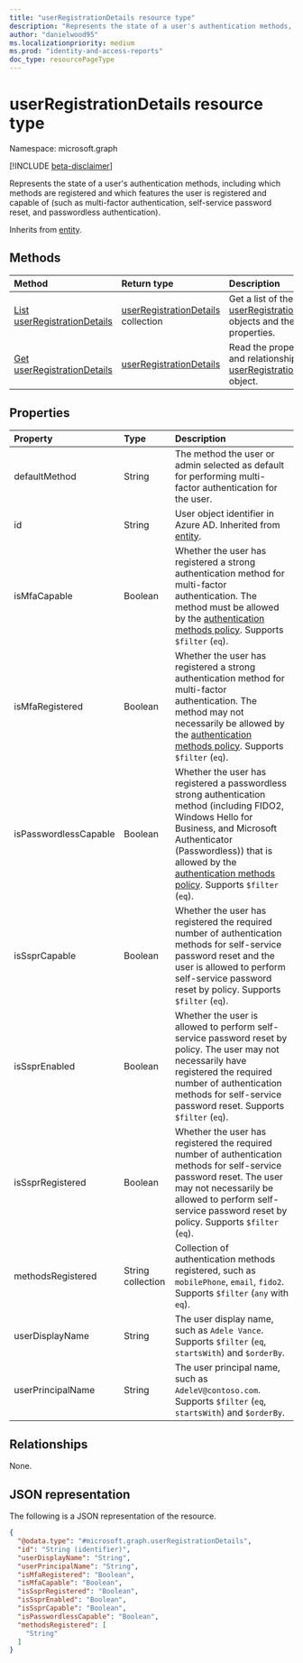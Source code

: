 ```yaml
---
title: "userRegistrationDetails resource type"
description: "Represents the state of a user's authentication methods, including which methods are registered and which features the user is registered and capable of (such as multi-factor authentication, self-service password reset, and passwordless authentication)."
author: "danielwood95"
ms.localizationpriority: medium
ms.prod: "identity-and-access-reports"
doc_type: resourcePageType
---
```


# userRegistrationDetails resource type

Namespace: microsoft.graph

[!INCLUDE [beta-disclaimer](../../includes/beta-disclaimer.md)]

Represents the state of a user's authentication methods, including which methods are registered and which features the user is registered and capable of (such as multi-factor authentication, self-service password reset, and passwordless authentication).

Inherits from [entity](../resources/entity.md).

## Methods
|Method|Return type|Description|
|:---|:---|:---|
|[List userRegistrationDetails](../api/authenticationmethodsroot-list-userregistrationdetails.md)|[userRegistrationDetails](../resources/userregistrationdetails.md) collection|Get a list of the [userRegistrationDetails](../resources/userregistrationdetails.md) objects and their properties.|
|[Get userRegistrationDetails](../api/userregistrationdetails-get.md)|[userRegistrationDetails](../resources/userregistrationdetails.md)|Read the properties and relationships of a [userRegistrationDetails](../resources/userregistrationdetails.md) object.|

## Properties
|Property|Type|Description|
|:---|:---|:---|
|defaultMethod|String|The method the user or admin selected as default for performing multi-factor authentication for the user.|
|id|String|User object identifier in Azure AD. Inherited from [entity](../resources/entity.md).|
|isMfaCapable|Boolean|Whether the user has registered a strong authentication method for multi-factor authentication. The method must be allowed by the [authentication methods policy](../resources/authenticationmethodspolicy.md). Supports `$filter` (`eq`).|
|isMfaRegistered|Boolean|Whether the user has registered a strong authentication method for multi-factor authentication. The method may not necessarily be allowed by the [authentication methods policy](../resources/authenticationmethodspolicy.md).  Supports `$filter` (`eq`).|
|isPasswordlessCapable|Boolean|Whether the user has registered a passwordless strong authentication method (including FIDO2, Windows Hello for Business, and Microsoft Authenticator (Passwordless)) that is allowed by the [authentication methods policy](../resources/authenticationmethodspolicy.md). Supports `$filter` (`eq`).|
|isSsprCapable|Boolean|Whether the user has registered the required number of authentication methods for self-service password reset and the user is allowed to perform self-service password reset by policy. Supports `$filter` (`eq`).|
|isSsprEnabled|Boolean|Whether the user is allowed to perform self-service password reset by policy. The user may not necessarily have registered the required number of authentication methods for self-service password reset. Supports `$filter` (`eq`).|
|isSsprRegistered|Boolean|Whether the user has registered the required number of authentication methods for self-service password reset. The user may not necessarily be allowed to perform self-service password reset by policy. Supports `$filter` (`eq`).|
|methodsRegistered|String collection|Collection of authentication methods registered, such as `mobilePhone`, `email`, `fido2`. Supports `$filter` (`any` with `eq`).|
|userDisplayName|String| The user display name, such as `Adele Vance`. Supports `$filter` (`eq`, `startsWith`) and `$orderBy`.|
|userPrincipalName|String|The user principal name, such as `AdeleV@contoso.com`. Supports `$filter` (`eq`, `startsWith`) and `$orderBy`.|

## Relationships
None.

## JSON representation
The following is a JSON representation of the resource.
<!-- {
  "blockType": "resource",
  "keyProperty": "id",
  "@odata.type": "microsoft.graph.userRegistrationDetails",
  "baseType": "microsoft.graph.entity",
  "openType": false
}
-->
``` json
{
  "@odata.type": "#microsoft.graph.userRegistrationDetails",
  "id": "String (identifier)",
  "userDisplayName": "String",
  "userPrincipalName": "String",
  "isMfaRegistered": "Boolean",
  "isMfaCapable": "Boolean",
  "isSsprRegistered": "Boolean",
  "isSsprEnabled": "Boolean",
  "isSsprCapable": "Boolean",
  "isPasswordlessCapable": "Boolean",
  "methodsRegistered": [
    "String"
  ]
}
```

